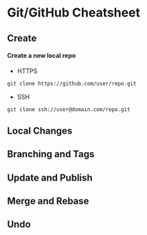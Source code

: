 # Git/GitHub Cheatsheet

## Create

#### Create a new local repo

- HTTPS

```txt
git clone https://github.com/user/repo.git
```

- SSH

```txt
git clone ssh://user@domain.com/repo.git
```

## Local Changes

## Branching and Tags

## Update and Publish

## Merge and Rebase

## Undo
